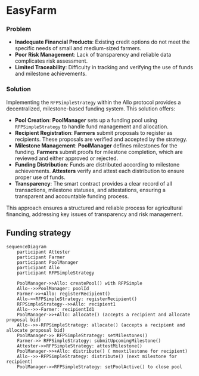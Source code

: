 # EasyFarm

### Problem

- **Inadequate Financial Products**: Existing credit options do not meet the specific needs of small and medium-sized farmers.
- **Poor Risk Management**: Lack of transparency and reliable data complicates risk assessment.
- **Limited Traceability**: Difficulty in tracking and verifying the use of funds and milestone achievements.

### Solution

Implementing the `RFPSimpleStrategy` within the Allo protocol provides a decentralized, milestone-based funding system. This solution offers:

- **Pool Creation**: **PoolManager** sets up a funding pool using `RFPSimpleStrategy` to handle fund management and allocation.
- **Recipient Registration**: **Farmers** submit proposals to register as recipients. These proposals are verified and accepted by the strategy.
- **Milestone Management**: **PoolManager** defines milestones for the funding. **Farmers** submit proofs for milestone completion, which are reviewed and either approved or rejected.
- **Funding Distribution**: Funds are distributed according to milestone achievements. **Attesters** verify and attest each distribution to ensure proper use of funds.
- **Transparency**: The smart contract provides a clear record of all transactions, milestone statuses, and attestations, ensuring a transparent and accountable funding process.

This approach ensures a structured and reliable process for agricultural financing, addressing key issues of transparency and risk management.

## Funding strategy

```mermaid
sequenceDiagram
    participant Attester
    participant Farmer
    participant PoolManager
    participant Allo
    participant RFPSimpleStrategy

    PoolManager->>Allo: createPool() with RFPSimple
    Allo-->>PoolManager: poolId
    Farmer->>+Allo: registerRecipient()
    Allo->>RFPSimpleStrategy: registerRecipient()
    RFPSimpleStrategy-->>Allo: recipient1
    Allo-->>-Farmer: recipientId1
    PoolManager->>+Allo: allocate() (accepts a recipient and allocate proposal bid)
    Allo-->>-RFPSimpleStrategy: allocate() (accepts a recipient and allocate proposal bid)
    PoolManager->> RFPSimpleStrategy: setMilestones()
    Farmer->> RFPSimpleStrategy: submitUpcomingMilestone()
    Attester->>RFPSimpleStrategy: attestMilestone()
    PoolManager->>+Allo: distribute() ( mnextilestone for recipient)
    Allo-->>-RFPSimpleStrategy: distribute() (next milestone for recipient)
    PoolManager->>RFPSimpleStrategy: setPoolActive() to close pool
```
